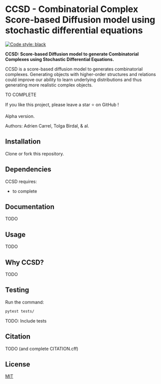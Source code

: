 # CCSD - Combinatorial Complex Score-based Diffusion model using stochastic differential equations

[![Code style: black](https://img.shields.io/badge/code%20style-black-000000.svg)](https://github.com/psf/black)

**CCSD: Score-based Diffusion model to generate Combinatorial Complexes using Stochastic Differential Equations.**

CCSD is a score-based diffusion model to generates combinatorial complexes. Generating objects with higher-order structures and relations could improve our ability to learn underlying distributions and thus generating more realistic complex objects.

TO COMPLETE

If you like this project, please leave a star ⭐ on GitHub !

Alpha version.

Authors: Adrien Carrel, Tolga Birdal, & al.

## Installation

Clone or fork this repository.

## Dependencies

CCSD requires:

- to complete

## Documentation

TODO

## Usage

TODO

## Why CCSD?

TODO

## Testing

Run the command:

```bat
pytest tests/
```

TODO: Include tests

## Citation

TODO (and complete CITATION.cff)

## License

[MIT](https://choosealicense.com/licenses/mit/)
